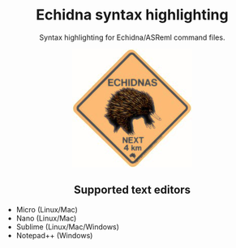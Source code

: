   
<h1 align="center"> Echidna syntax highlighting </h1>

<p align="center">  Syntax highlighting for Echidna/ASReml command files. </p>

<p align="center"> 
  
<img src=https://github.com/ch728/echidna-highlight/raw/master/echidna.jpeg/>

</p>


<h2 align="center"> Supported text editors  </h2>

* Micro (Linux/Mac)
* Nano  (Linux/Mac)
* Sublime (Linux/Mac/Windows)
* Notepad++ (Windows)

